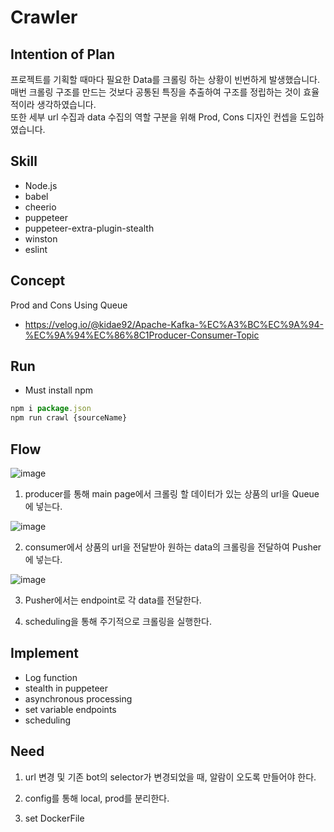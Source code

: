 # Crawler

## Intention of Plan
프로젝트를 기획할 때마다 필요한 Data를 크롤링 하는 상황이 빈번하게 발생했습니다.   
매번 크롤링 구조를 만드는 것보다 공통된 특징을 추출하여 구조를 정립하는 것이 효율적이라 생각하였습니다.   
또한 세부 url 수집과 data 수집의 역할 구분을 위해 Prod, Cons 디자인 컨셉을 도입하였습니다.

## Skill

- Node.js
- babel
- cheerio
- puppeteer
- puppeteer-extra-plugin-stealth
- winston
- eslint

## Concept

Prod and Cons Using Queue
- https://velog.io/@kidae92/Apache-Kafka-%EC%A3%BC%EC%9A%94-%EC%9A%94%EC%86%8C1Producer-Consumer-Topic

## Run
- Must install npm
```js
npm i package.json
npm run crawl {sourceName}
```

## Flow

![image](https://user-images.githubusercontent.com/89899249/187604223-895a8728-8b95-461e-9ba8-41ebe78f8c6a.jpeg)

1. producer를 통해 main page에서 크롤링 할 데이터가 있는 상품의 url을 Queue에 넣는다.

![image](https://user-images.githubusercontent.com/89899249/187594801-2e412f0b-41b6-4570-85fa-9937a73720be.png)

2. consumer에서 상품의 url을 전달받아 원하는 data의 크롤링을 전달하여 Pusher에 넣는다.

![image](https://user-images.githubusercontent.com/89899249/187594979-9f547797-63cf-4c52-97c9-711d614a03d8.png)

3. Pusher에서는 endpoint로 각 data를 전달한다.

4. scheduling을 통해 주기적으로 크롤링을 실행한다.

## Implement

- Log function
- stealth in puppeteer
- asynchronous processing
- set variable endpoints
- scheduling

## Need

1. url 변경 및 기존 bot의 selector가 변경되었을 때, 알람이 오도록 만들어야 한다.

2. config를 통해 local, prod를 분리한다.

3. set DockerFile
